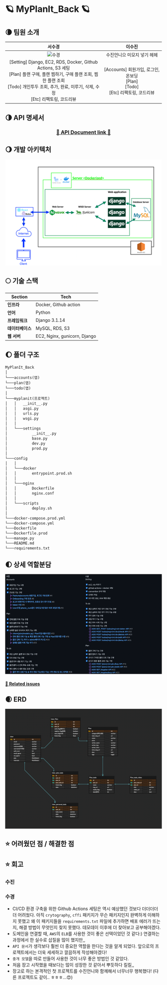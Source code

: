 # 🪐 MyPlanIt_Back 🪐

## 🌘 팀원 소개
  
|                            서수경                            |                           이수진                            |
| :----------------------------------------------------------: | :---------------------------------------------------------: |
|![수경](https://user-images.githubusercontent.com/80563849/152312043-4fe26811-badc-4e6e-8b5c-f2db90bedf25.png)|수진언니으 미모지 넣기 헤헤                 |
| [Setting] Django, EC2, RDS, Docker, Github Actions, S3 세팅<br />[Plan] 플랜 구매, 플랜 찜하기, 구매 플랜 조회, 찜한 플랜 조회<br />[Todo] 개인투두 조회, 추가, 완료, 미루기, 삭제, 수정<br /> [Etc] 리팩토링, 코드리뷰          | [Accounts] 회원가입, 로그인, 온보딩<br />[Plan]<br />[Todo]<br /> [Etc] 리팩토링, 코드리뷰 |
  

## 🌗 API 명세서

<div align=center>

### [🌈 API Document link 🌈](https://documenter.getpostman.com/view/17888573/UVXkmZke)

   </div>


## 🌖 개발 아키텍처

![img/architecture.png](img/architecture.png)


## 🌕 기술 스택

| **Section**       | Tech        |
| ---------------- | ---------------------------- |
| **인프라**       | Docker, Github action        |
| **언어**         | Python                       |
| **프레임워크**   | Django 3.1.14                |
| **데이터베이스** | MySQL, RDS, S3               |
| **웹 서버**      | EC2, Nginx, gunicorn, Django |


## 🌔 폴더 구조

```
MyPlanIt_Back
│
└───accounts(앱)
└───plan(앱)
└───todo(앱)
│
└───myplanit(프로젝트)
│   │   __init__.py
│   │   asgi.py
│   │   urls.py
│   │   wsgi.py
│   │
│   └───settings
│           __init__.py
│           base.py
│           dev.py
│           prod.py
│
└───config
│   │
│   └───docker
│   │       entrypoint.prod.sh
│   │
│   └───nginx
│   │       Dockerfile
│   │       nginx.conf
│   │
│   └───scripts
│           deploy.sh
│
└───docker-compose.prod.yml
└───docker-compose.yml
└───Dockerfile
└───Dockerfile.prod
└───manage.py
└───README.md
└───requirements.txt

```


## 🌓 상세 역할분담

![img/role.png](img/role.png)

#### [🔗 Related issues](https://github.com/MyPlanIt/MyPlanIt_Back/issues/5)


## 🌒 ERD

![img/erd.png](img/erd.png)


## ⭐ 어려웠던 점 / 해결한 점


## ⭐ 회고

### 수진


### 수경

- CI/CD 환경 구축을 위한 Github Actions 세팅은 역시 예상했던 것보다 더더더더더 어려웠다. 아직 `crytography`, `cffi` 패키지가 무슨 패키지인지 완벽하게 이해하지 못했고 왜 이 패키지들을 `requirements.txt` 파일에 추가하면 배포 에러가 뜨는지, 해결 방법이 무엇인지 찾지 못했다. 데모데이 이후에 더 찾아보고 공부해야겠다.
- 도메인을 연결할 때, `AWS`의 `ELB`를 사용한 것이 좋은 선택이었던 것 같다:) 연결하는 과정에서 한 실수로 삽질을 많이 했지만,,
- `API 문서`가 생각보다 훨씬 더 중요한 역할을 한다는 것을 알게 되었다. 앞으로의 프로젝트에서는 더욱 세세하고 깔끔하게 작성해야겠다!
- `중개 모델`을 따로 만들어 사용한 것이 너무 좋은 방법인 것 같았다.
- 처음 장고 시작했을 때보다는 많이 성장한 것 같아서 뿌듯하다 킬킬,,
- 장고로 하는 본격적인 첫 프로젝트를 수진언니와 함께해서 너무너무 행복했다! (다른 프로젝트도 같이.. ㅎㅎㅎ...😍)
